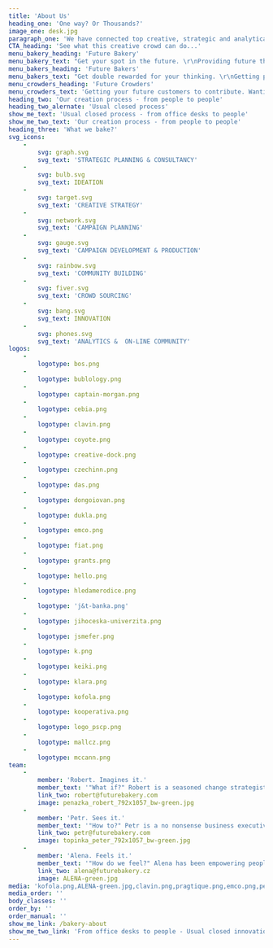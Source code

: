 ```yaml
---
title: 'About Us'
heading_one: 'One way? Or Thousands?'
image_one: desk.jpg
paragraph_one: 'We have connected top creative, strategic and analytical minds with real life experience and levity of thousands people from our crowds. People who don’t sit in the office or development centre, but have a real life… with real problems and needs. We link ideas and insights, trends or strategies. We look for future trends. We seek diversity, new perspective and link together what seems incompatible. We listen and get inspired by the crowd. We look at numbers but don''t average them out. We regularly check temperature to know what people really feel. We want to know what our future will look like and we want to participate in it. We help individuals as well as organizations find their place in the future. We fuel brands with relevant product and experience concepts, offer a fresh perspective on your business and ideate original campaign ideas.'
CTA_heading: 'See what this creative crowd can do...'
menu_bakery_heading: 'Future Bakery'
menu_bakery_text: "Get your spot in the future. \r\nProviding future thinking, innovations and a strategy. From experts already working with thousands of your future customers."
menu_bakers_heading: 'Future Bakers'
menu_bakers_text: "Get double rewarded for your thinking. \r\nGetting paid for your ideas and having a rewarding time. Join a community of thousands who bring future value."
menu_crowders_heading: 'Future Crowders'
menu_crowders_text: 'Getting your future customers to contribute. Wanting to see their voice in your future to become a reality.'
heading_two: 'Our creation process - from people to people'
heading_two_alernate: 'Usual closed process'
show_me_text: 'Usual closed process - from office desks to people'
show_me_two_text: 'Our creation process - from people to people'
heading_three: 'What we bake?'
svg_icons:
    -
        svg: graph.svg
        svg_text: 'STRATEGIC PLANNING & CONSULTANCY'
    -
        svg: bulb.svg
        svg_text: IDEATION
    -
        svg: target.svg
        svg_text: 'CREATIVE STRATEGY'
    -
        svg: network.svg
        svg_text: 'CAMPAIGN PLANNING'
    -
        svg: gauge.svg
        svg_text: 'CAMPAIGN DEVELOPMENT & PRODUCTION'
    -
        svg: rainbow.svg
        svg_text: 'COMMUNITY BUILDING'
    -
        svg: fiver.svg
        svg_text: 'CROWD SOURCING'
    -
        svg: bang.svg
        svg_text: INNOVATION
    -
        svg: phones.svg
        svg_text: 'ANALYTICS &  ON-LINE COMMUNITY'
logos:
    -
        logotype: bos.png
    -
        logotype: bublology.png
    -
        logotype: captain-morgan.png
    -
        logotype: cebia.png
    -
        logotype: clavin.png
    -
        logotype: coyote.png
    -
        logotype: creative-dock.png
    -
        logotype: czechinn.png
    -
        logotype: das.png
    -
        logotype: dongoiovan.png
    -
        logotype: dukla.png
    -
        logotype: emco.png
    -
        logotype: fiat.png
    -
        logotype: grants.png
    -
        logotype: hello.png
    -
        logotype: hledamerodice.png
    -
        logotype: 'j&t-banka.png'
    -
        logotype: jihoceska-univerzita.png
    -
        logotype: jsmefer.png
    -
        logotype: k.png
    -
        logotype: keiki.png
    -
        logotype: klara.png
    -
        logotype: kofola.png
    -
        logotype: kooperativa.png
    -
        logotype: logo_pscp.png
    -
        logotype: mallcz.png
    -
        logotype: mccann.png
team:
    -
        member: 'Robert. Imagines it.'
        member_text: '"What if?" Robert is a seasoned change strategist and business innovator, finding roads to new value creation. Fearlessly dreaming ahead of time, questioning today, exploring the potential, drawing maps of opportunities, inspiring and taking businesses to more profitable futures. An untiring business starter, owner and communicator, for over thirty years he safe guided clients and companies in launching over 300+ new brands, products, change projects and innovations in Europe. At a peak success rate. In areas as varied as fintechs, virtual reality, race car design, edutainment, ecommerce, community coops, and ehealth, to transforming retail, FMCG, banks and art galleries. He''s been helping 20th century businesses get into the 21st centrury and growing 21st century ones by bringing them old school tangibles and presence. A multicultured global homeless based on planet Earth, he motivates companies to overcome the fear of the unknown. Guiding them to the future and back, bringing home new profits, customer value and better business performance.'
        link_two: robert@futurebakery.com
        image: penazka_robert_792x1057_bw-green.jpg
    -
        member: 'Petr. Sees it.'
        member_text: '"How to?" Petr is a no nonsense business executive and practitioner, always on the lookout for growth. Persistently focusing on the how to, the way to achieve growth, expanding, capturing new markets and moving brands to the next level. For over thirty years, 45+ categories, from local businesses to major multinationals, from capturing new markets for chewing gums to creating political superstars. The combination of holding executive positions in Europe and North America, combined with his lifelong love of Asia, brings clients access to a unique blend of globality, bushcraft practicality, academic theory and university of life acumen. With a knack for human behaviour combined with his skill of seeing business potential, his area of expertise is new markets formation. He notices early shifts in consumer attitude patterns, sensing changing needs, setting apart fads and robust trends, and observes the creation of societal, cultural themes, topics and meanings.'
        link_two: petr@futurebakery.com
        image: topinka_peter_792x1057_bw-green.jpg
    -
        member: 'Alena. Feels it.'
        member_text: '"How do we feel?" Alena has been empowering people throughout her business career by making them feel as a part of a big family, on a mission, with a purpose. She is a care taker, a we first-you second-me last team player, a selfless motivator, a pusher and puller, based on what people need or what makes them stronger in their roles. Turned corporate cultures into belonging emplying her natural gift and talent of a family creator, a herdsgirl, a flocker, a crowd carer, a swarm guard, caring how people feel, what they need, how can she help. A median mix of European North and South, whatever job position in business she started, she has always ended organizing - the North talent - people - the South talent. She formed them into teams and further even into one family, with a purpose and a sense of belonging. She holds several positions, all having to do with running the family. A pretty big family with over tens of thousands of siblings, relatives, connected family members. All having to feel as a part. All having a different role, personality, talent and gift. All contributing differently, at different times, at different tasks.'
        link_two: alena@futurebakery.cz
        image: ALENA-green.jpg
media: 'kofola.png,ALENA-green.jpg,clavin.png,pragtique.png,emco.png,penazka_robert_8696-2_792x1057_bw.jpg,zoot.png,mccann.png,czechinn.png,unyp.png,cebia.png,ostravar.png,jihoceska-univerzita.png,bos.png,dongoiovan.png,braun_alex_792x1057_bw-green.jpg,hledamerodice.png,desk.jpg,fiver.svg,zonky.png,penazka_robert_792x1057_bw-green.jpg,network.svg,j&t-banka.png,muller.png,keiki.png,suchej-unor.png,creative-dock.png,rafun.png,penazka_robert_8696-2_792x1057.jpg,hello.png,hairguy.jpg,klara.png,Leon_FUBA ptak.jpg,topinka_peter_8744-2_792x1057.jpg,mctree.png,grants.png,jsmefer.png,bulb.svg,bw_pelcova.jpg,coyote.png,ruzovyslon.png,fiat.png,metlife.png,bang.svg,topinka_peter_792x1057_bw-green.jpg,k.png,mallcz.png,topinka_peter_8744-2_792x1057_bw.jpg,milka.png,phones.svg,kooperativa.png,dukla.png,rainbow.svg,bublology.png,rohlikcz.png,target.svg,prvniklubova.png,captain-morgan.png,ntm.png,metaxa.png,gauge.svg,das.png,pelcova.jpg,graph.svg,pscp.png,logo_pscp.png'
media_order: ''
body_classes: ''
order_by: ''
order_manual: ''
show_me_link: /bakery-about
show_me_two_link: 'From office desks to people - Usual closed innovation process '
---
```


